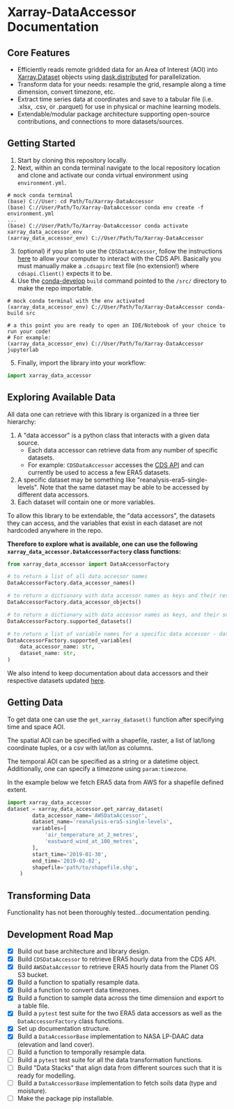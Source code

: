 Xarray-DataAccessor Documentation
==================================

## Core Features
* Efficiently reads remote gridded data for an Area of Interest (AOI) into [Xarray.Dataset](https://docs.xarray.dev/en/stable/) objects using [dask.distributed](https://distributed.dask.org/en/stable/) for parallelization.
* Transform data for your needs: resample the grid, resample along a time dimension, convert timezone, etc.
* Extract time series data at coordinates and save to a tabular file (i.e. .xlsx, .csv, or .parquet) for use in physical or machine learning models.
* Extendable/modular package architecture supporting open-source contributions, and connections to more datasets/sources.

## Getting Started
1. Start by cloning this repository locally.
2. Next, within an conda terminal navigate to the local repository location and clone and activate our conda virtual environment using `environment.yml`.
```
# mock conda terminal
(base) C://User: cd Path/To/Xarray-DataAccessor
(base) C://User/Path/To/Xarray-DataAccessor conda env create -f environment.yml
...
(base) C://User/Path/To/Xarray-DataAccessor conda activate xarray_data_accessor_env
(xarray_data_accessor_env) C://User/Path/To/Xarray-DataAccessor
```
3. (optional) if you plan to use the `CDSDataAccessor`, follow the instructions [here](https://cds.climate.copernicus.eu/api-how-to) to allow your computer to interact with the CDS API. Basically you must manually make a `.cdsapirc` text file (no extension!) where `cdsapi.Client()` expects it to be.
4. Use the [conda-develop](https://docs.conda.io/projects/conda-build/en/latest/resources/commands/conda-develop.html) `build` command pointed to the `/src/` directory to make the repo importable.
```
# mock conda terminal with the env activated
(xarray_data_accessor_env) C://User/Path/To/Xarray-DataAccessor conda-build src

# a this point you are ready to open an IDE/Notebook of your choice to run your code!
# For example:
(xarray_data_accessor_env) C://User/Path/To/Xarray-DataAccessor jupyterlab
```
5. Finally, import the library into your workflow:
```python
import xarray_data_accessor
```

## Exploring Available Data
All data one can retrieve with this library is organized in a three tier hierarchy:
1. A "data accessor" is a python class that interacts with a given data source.
    * Each data accessor can retrieve data from any number of specific datasets.
    * For example: `CDSDataAccessor` accesses the [CDS API](https://cds.climate.copernicus.eu/cdsapp#!/search?type=dataset) and can currently be used to access a few ERA5 datasets.
2. A specific dataset may be something like "reanalysis-era5-single-levels". Note that the same dataset may be able to be accessed by different data accessors.
3. Each dataset will contain one or more variables.

To allow this library to be extendable, the "data accessors", the datasets they can access, and the variables that exist in each dataset are not hardcoded anywhere in the repo.

**Therefore to explore what is available, one can use the following `xarray_data_accessor.DataAccessorFactory` class functions:**
```python
from xarray_data_accessor import DataAccessorFactory

# to return a list of all data accessor names
DataAccessorFactory.data_accessor_names()

# to return a dictionary with data accessor names as keys and their respective objects and values
DataAccessorFactory.data_accessor_objects()

# to return a dictionary with data accessor names as keys, and their supported dataset names as values
DataAccessorFactory.supported_datasets()

# to return a list of variable names for a specific data accessor - dataset combination
DataAccessorFactory.supported_variables(
    data_accessor_name: str,
    dataset_name: str,
)
```

We also intend to keep documentation about data accessors and their respective datasets updated [here](https://github.com/LimnoTech/Xarray-DataAccessor/blob/main/Data_Sources_Info.md).

## Getting Data
To get data one can use the `get_xarray_dataset()` function after specifying time and space AOI.

The spatial AOI can be specified with a shapefile, raster, a list of lat/long coordinate tuples, or a csv with lat/lon as columns.

The temporal AOI can be specified as a string or a datetime object. Additionally, one can specify a timezone using `param:timezone`.

In the example below we fetch ERA5 data from AWS for a shapefile defined extent.
```python
import xarray_data_accessor
dataset = xarray_data_accessor.get_xarray_dataset(
        data_accessor_name='AWSDataAccessor',
        dataset_name='reanalysis-era5-single-levels',
        variables=[
            'air_temperature_at_2_metres',
            'eastward_wind_at_100_metres',
        ],
        start_time='2019-01-30',
        end_time='2019-02-02',
        shapefile='path/to/shapefile.shp',
    )
```


## Transforming Data
Functionality has not been thoroughly tested...documentation pending.

## Development Road Map

- [x] Build out base architecture and library design.
- [x] Build `CDSDataAccessor` to retrieve ERA5 hourly data from the CDS API.
- [x] Build `AWSDataAccessor` to retrieve ERA5 hourly data from the Planet OS S3 bucket.
- [x] Build a function to spatially resample data.
- [x] Build a function to convert data timezones.
- [x] Build a function to sample data across the time dimension and export to a table file.
- [x] Build a `pytest` test suite for the two ERA5 data accessors as well as the `DataAccessorFactory` class functions.
- [x] Set up documentation structure.
- [x] Build a `DataAccessorBase` implementation to NASA LP-DAAC data (elevation and land cover).
- [ ] Build a function to temporally resample data.
- [ ] Build a `pytest` test suite for all the data transformation functions.
- [ ] Build "Data Stacks" that align data from different sources such that it is ready for modelling.
- [ ] Build a `DataAccessorBase` implementation to fetch soils data (type and moisture).
- [ ] Make the package pip installable.
